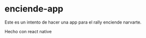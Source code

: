 # enciende-app
Este es un intento de hacer una app para el rally enciende narvarte.

Hecho con react native
